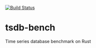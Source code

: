 [![Build Status](https://travis-ci.org/sdukshis/tsdb-bench.svg?branch=master)](https://travis-ci.org/sdukshis/tsdb-bench)

# tsdb-bench
Time series database benchmark on Rust
